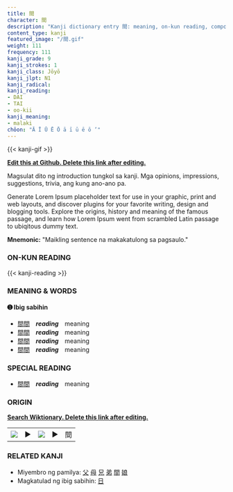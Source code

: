 ```yaml
---
title: 間
character: 間
description: "Kanji dictionary entry 間: meaning, on-kun reading, compounds, origin, related kanji"
content_type: kanji
featured_image: "/間.gif"
weight: 111
frequency: 111
kanji_grade: 9
kanji_strokes: 1
kanji_class: Jōyō
kanji_jlpt: N1
kanji_radical: 
kanji_reading: 
- DAI
- TAI
- oo-kii
kanji_meaning:
- malaki
chōon: "Ā Ī Ū Ē Ō ā ī ū ē ō ’"
---
```

[//]: # (Don't edit the line below. Kanji animated GIF code is automatically generated.)
{{< kanji-gif >}}

[//]: # (Edit below this line.)

**[Edit this at Github. Delete this link after editing.](https://github.com/tim0g/tim/tree/main/content/kanji/間/index.md)**

Magsulat dito ng introduction tungkol sa kanji. Mga opinions, impressions, suggestions, trivia, ang kung ano-ano pa.

Generate Lorem Ipsum placeholder text for use in your graphic, print and web layouts, and discover plugins for your favorite writing, design and blogging tools. Explore the origins, history and meaning of the famous passage, and learn how Lorem Ipsum went from scrambled Latin passage to ubiqitous dummy text.
 
**Mnemonic:** "Maikling sentence na makakatulong sa pagsaulo."

### ON-KUN READING

[//]: # (Don't edit the line below. ON-KUN READING code is automatically generated.)
{{< kanji-reading >}}

### MEANING & WORDS

#### ➊ **Ibig sabihin**
  - [間](../間)[間](../間)　***reading***　meaning
  - [間](../間)[間](../間)　***reading***　meaning
  - [間](../間)[間](../間)　***reading***　meaning
  - [間](../間)[間](../間)　***reading***　meaning

### SPECIAL READING
  - [間](../間)[間](../間)　***reading***　meaning

### ORIGIN

**[Search Wiktionary. Delete this link after editing.](https://wiktionary.org/wiki/間)**
<table class="kanji-table"><tr><td>
<img src="60px-間-bronze.svg.png">
</td><td>▶</td><td>
<img src="60px-間-oracle.svg.png">
</td><td>▶</td>
<td class="kanji-origin">間</td>
</tr></table>

### RELATED KANJI
- Miyembro ng pamilya: [父](../父) [母](../母) [兄](../兄) [弟](../弟) [間](../間) [娘](../娘)
- Magkatulad ng ibig sabihin: [日](../日)
